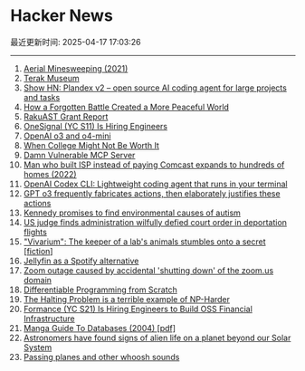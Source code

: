 # Hacker News

最近更新时间: 2025-04-17 17:03:26

--- 
1. [Aerial Minesweeping (2021)](https://www.historynet.com/aerial-minesweeping/) 
2. [Terak Museum](https://www.threedee.com/jcm/terak/index.html) 
3. [Show HN: Plandex v2 – open source AI coding agent for large projects and tasks](https://github.com/plandex-ai/plandex) 
4. [How a Forgotten Battle Created a More Peaceful World](https://worldhistory.substack.com/p/how-a-forgotten-battle-created-a) 
5. [RakuAST Grant Report](https://niner.name/blog/rakuast_grant_report/index.html) 
6. [OneSignal (YC S11) Is Hiring Engineers](https://onesignal.com/careers) 
7. [OpenAI o3 and o4-mini](https://openai.com/index/introducing-o3-and-o4-mini/) 
8. [When College Might Not Be Worth It](https://libertystreeteconomics.newyorkfed.org/2025/04/when-college-might-not-be-worth-it/) 
9. [Damn Vulnerable MCP Server](https://github.com/harishsg993010/damn-vulnerable-MCP-server) 
10. [Man who built ISP instead of paying Comcast expands to hundreds of homes (2022)](https://arstechnica.com/tech-policy/2022/08/man-who-built-isp-instead-of-paying-comcast-50k-expands-to-hundreds-of-homes/) 
11. [OpenAI Codex CLI: Lightweight coding agent that runs in your terminal](https://github.com/openai/codex) 
12. [GPT o3 frequently fabricates actions, then elaborately justifies these actions](https://xcancel.com/TransluceAI/status/1912552046269771985) 
13. [Kennedy promises to find environmental causes of autism](https://www.politico.com/news/2025/04/16/syndicate-kennedy-pledges-to-figure-out-which-environmental-toxins-are-causing-autism-00293583) 
14. [US judge finds administration wilfully defied court order in deportation flights](https://www.abc.net.au/news/2025-04-17/judge-in-venezuelan-migrants-case-finds-trump-admin-probably-con/105186022) 
15. ["Vivarium": The keeper of a lab's animals stumbles onto a secret [fiction]](https://jsomers.net/vivarium/) 
16. [Jellyfin as a Spotify alternative](https://coppolaemilio.com/entries/i-left-spotify-what-happened-next/) 
17. [Zoom outage caused by accidental 'shutting down' of the zoom.us domain](https://status.zoom.us/incidents/pw9r9vnq5rvk) 
18. [Differentiable Programming from Scratch](https://thenumb.at/Autodiff/) 
19. [The Halting Problem is a terrible example of NP-Harder](https://buttondown.com/hillelwayne/archive/the-halting-problem-is-a-terrible-example-of-np/) 
20. [Formance (YC S21) Is Hiring Engineers to Build OSS Financial Infrastructure](https://www.ycombinator.com/companies/formance/jobs) 
21. [Manga Guide To Databases (2004) [pdf]](https://oberstar.eu.org/share/Documents/The-Manga-guide-to-databases.pdf) 
22. [Astronomers have found signs of alien life on a planet beyond our Solar System](https://www.skyatnightmagazine.com/news/k2-18b-dimethyl-sulfide) 
23. [Passing planes and other whoosh sounds](https://www.windytan.com/2025/04/passing-planes-and-other-whoosh-sounds.html) 

